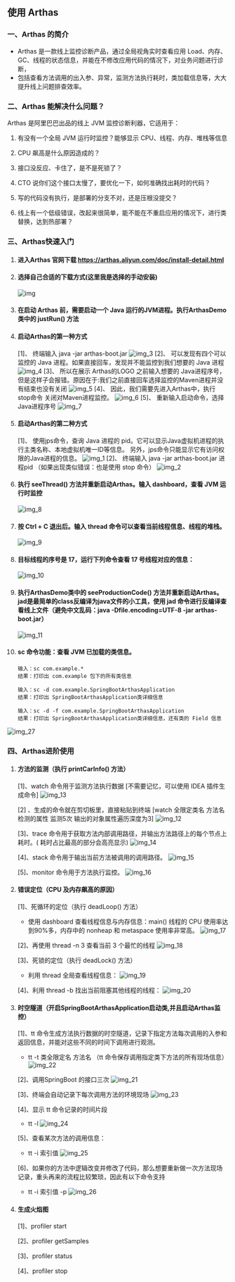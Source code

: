 ## 使用 Arthas

### 一、Arthas 的简介

- Arthas 是一款线上监控诊断产品，通过全局视角实时查看应用
  Load、内存、GC、线程的状态信息，并能在不修改应用代码的情况下，对业务问题进行诊断，
- 包括查看方法调用的出入参、异常，监测方法执行耗时，类加载信息等，大大提升线上问题排查效率。

### 二、Arthas 能解决什么问题？

Arthas 是阿里巴巴出品的线上 JVM 监控诊断利器，它适用于：

1. 有没有一个全局 JVM 运行时监控？能够显示 CPU、线程、内存、堆栈等信息

2. CPU 飙高是什么原因造成的？

3. 接口没反应、卡住了，是不是死锁了？

4. CTO 说你们这个接口太慢了，要优化一下，如何准确找出耗时的代码？

5. 写的代码没有执行，是部署的分支不对，还是压根没提交？

6. 线上有一个低级错误，改起来很简单，能不能在不重启应用的情况下，进行类替换，达到热部署？

### 三、Arthas快速入门

1. #### 进入Arthas 官网下载 https://arthas.aliyun.com/doc/install-detail.html

2. #### 选择自己合适的下载方式(这里我是选择的手动安装)
   ![img](src/main/resources/static/img.png)

3. #### 在启动 Arthas 前，需要启动一个 Java 运行的JVM进程。执行ArthasDemo类中的 justRun() 方法

4. #### 启动Arthas的第一种方式
   [1]、 终端输入 java -jar arthas-boot.jar
   ![img_3](src/main/resources/static/img_3.png)
   [2]、 可以发现有四个可以监控的 Java 进程。如果直接回车，发现并不能监控到我们想要的
   Java 进程
   ![img_4](src/main/resources/static/img_4.png)
   [3]、 所以在展示 Arthas的LOGO 之前输入想要的
   Java进程序号，但是这样子会报错。原因在于:我们之前直接回车选择监控的Maven进程并没有结束也没有关闭
   ![img_5](src/main/resources/static/img_5.png)
   [4]、 因此，我们需要先进入Arthas中，执行 stop命令 关闭对Maven进程监控。
   ![img_6](src/main/resources/static/img_6.png)
   [5]、 重新输入启动命令，选择 Java进程序号
   ![img_7](src/main/resources/static/img_7.png)

5. #### 启动Arthas的第二种方式
   [1]、 使用jps命令，查询 Java 进程的 pid。它可以显示Java虚拟机进程的执行主类名称、本地虚拟机唯一ID等信息。
   另外，jps命令只能显示它有访问权限的Java进程的信息。
   ![img_1](src/main/resources/static/img_1.png)
   [2]、 终端输入 java -jar arthas-boot.jar 进程pid （如果出现类似错误：也是使用
   stop 命令）
   ![img_2](src/main/resources/static/img_2.png)

6. #### 执行 seeThread() 方法并重新启动Arthas。输入 dashboard，查看 JVM 运行时监控
   ![img_8](src/main/resources/static/img_8.png)

7. #### 按 Ctrl + C 退出后。输入 thread 命令可以查看当前线程信息、线程的堆栈。
   ![img_9](src/main/resources/static/img_9.png)

8. #### 目标线程的序号是 17，运行下列命令查看 17 号线程对应的信息：
   ![img_10](src/main/resources/static/img_10.png)

9. #### 执行ArthasDemo类中的 seeProductionCode() 方法并重新启动Arthas。jad是最简单的class反编译为java文件的小工具，使用 jad 命令进行反编译查看线上文件（避免中文乱码：java -Dfile.encoding=UTF-8 -jar arthas-boot.jar）
   ![img_11](src/main/resources/static/img_11.png)

10. #### sc 命令功能：查看 JVM 已加载的类信息。
        输入：sc com.example.*
        结果：打印出 com.example 包下的所有类信息

        输入：sc -d com.example.SpringBootArthasApplication
        结果：打印出 SpringBootArthasApplication类详细信息

        输入：sc -d -f com.example.SpringBootArthasApplication
        结果：打印出 SpringBootArthasApplication类详细信息，还有类的 Field 信息
![img_27](src/main/resources/static/img_27.png)

### 四、Arthas进阶使用

1. #### 方法的监测（执行 printCarInfo() 方法）
   [1]、watch 命令用于监测方法执行数据 [不需要记忆，可以使用 IDEA 插件生成命令]
   ![img_13](src/main/resources/static/img_13.png)

   [2]
   、生成的命令就在剪切板里，直接粘贴到终端 [watch 全限定类名 方法名 检测的属性 监测5次 输出的对象属性遍历深度为3]
   ![img_12](src/main/resources/static/img_12.png)

   [3]、trace 命令用于获取方法内部调用路径，并输出方法路径上的每个节点上耗时。(
   耗时占比最高的部分会高亮显示)
   ![img_14](src/main/resources/static/img_14.png)

   [4]、stack 命令用于输出当前方法被调用的调用路径。
   ![img_15](src/main/resources/static/img_15.png)

   [5]、monitor 命令用于方法执行监控。
   ![img_16](src/main/resources/static/img_16.png)

2. #### 错误定位（CPU 及内存飙高的原因）
   [1]、死循环的定位（执行 deadLoop() 方法）
	- 使用 dashboard 查看线程信息与内存信息：main() 线程的 CPU 使用率达到90%多，内存中的
	  nonheap 和 metaspace 使用率非常高。
	  ![img_17](src/main/resources/static/img_17.png)

   [2]、再使用 thread -n 3 查看当前 3 个最忙的线程
   ![img_18](src/main/resources/static/img_18.png)

   [3]、死锁的定位（执行 deadLock() 方法）
	- 利用 thread 全局查看线程信息：
	  ![img_19](src/main/resources/static/img_19.png)

   [4]、利用 thread -b 找出当前阻塞其他线程的线程：
   ![img_20](src/main/resources/static/img_20.png)


3. #### 时空隧道（开启SpringBootArthasApplication启动类,并且启动Arthas监控）
   [1]、tt 命令生成方法执行数据的时空隧道，记录下指定方法每次调用的入参和返回信息，并能对这些不同的时间下调用进行观测。
	- tt -t 类全限定名 方法名 （tt 命令保存调用指定类下方法的所有现场信息）
	  ![img_22](src/main/resources/static/img_22.png)

   [2]、调用SpringBoot 的接口三次
   ![img_21](src/main/resources/static/img_21.png)

   [3]、终端会自动记录下每次调用方法的环境现场
   ![img_23](src/main/resources/static/img_23.png)

   [4]、显示 tt 命令记录的时间片段
	- tt -l
	  ![img_24](src/main/resources/static/img_24.png)

   [5]、查看某次方法的调用信息：
	- tt -i 索引值
	  ![img_25](src/main/resources/static/img_25.png)

   [6]、如果你的方法中逻辑改变并修改了代码，那么想要重新做一次方法现场记录，重头再来的流程比较繁琐，因此有以下命令支持
	- tt -i 索引值 -p
	  ![img_26](src/main/resources/static/img_26.png)


4. #### 生成火焰图
   [1]、profiler start

   [2]、profiler getSamples

   [3]、profiler status

   [4]、profiler stop
